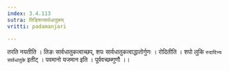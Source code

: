 ```yaml
---
index: 3.4.113
sutra: तिङ्शित्सार्वधातुकम्
vritti: padamanjari

---
```

तरति नयतीति । तिङः सार्वधातुकत्वाच्छप्, शपः सार्वधातुकत्वाद्धातोर्गुणः । रोदितीति । शपो लुकि `रुदादिभ्यः सार्वधातुके` इतीट् । पवमानो यजमान इति । पूर्ववच्छब्गुणौ ।।